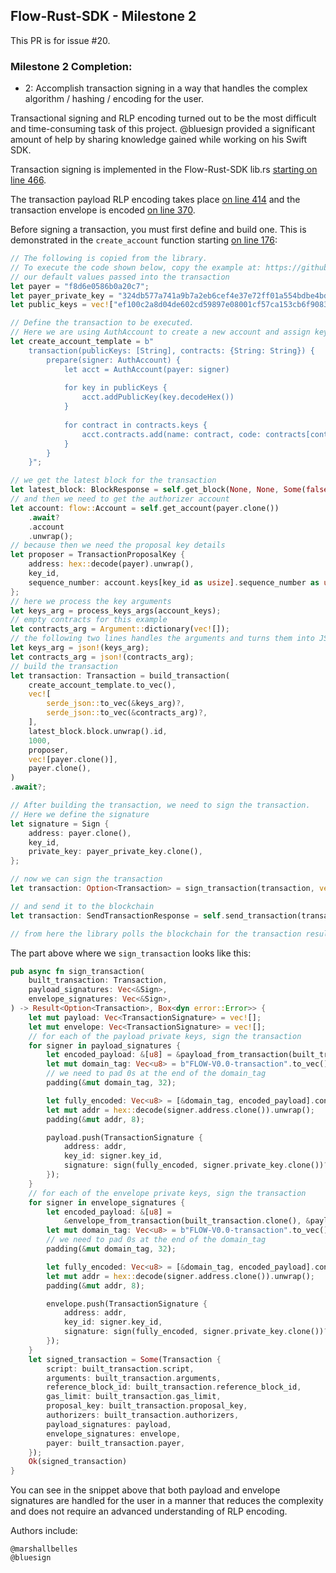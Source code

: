 ##  Flow-Rust-SDK - Milestone 2

This PR is for issue #20.


### Milestone 2 Completion:
- 2: Accomplish transaction signing in a way that handles the complex algorithm / hashing / encoding for the user.

Transactional signing and RLP encoding turned out to be the most difficult and time-consuming task of this project.
@bluesign provided a significant amount of help by sharing knowledge gained while working on his Swift SDK.

Transaction signing is implemented in the Flow-Rust-SDK lib.rs [starting on line 466](https://github.com/MarshallBelles/flow-rust-sdk/blob/344d7d8f7aa2aa67c47455e54bedf4723138a981/src/lib.rs#L466). 

The transaction payload RLP encoding takes place [on line 414](https://github.com/MarshallBelles/flow-rust-sdk/blob/344d7d8f7aa2aa67c47455e54bedf4723138a981/src/lib.rs#L414) and the transaction envelope is encoded [on line 370](https://github.com/MarshallBelles/flow-rust-sdk/blob/344d7d8f7aa2aa67c47455e54bedf4723138a981/src/lib.rs#L370).


Before signing a transaction, you must first define and build one. This is demonstrated in the `create_account` function starting [on line 176](https://github.com/MarshallBelles/flow-rust-sdk/blob/344d7d8f7aa2aa67c47455e54bedf4723138a981/src/lib.rs#L176):
```rs
// The following is copied from the library.
// To execute the code shown below, copy the example at: https://github.com/MarshallBelles/flow-rust-sdk-example/blob/main/src/main.rs
// our default values passed into the transaction
let payer = "f8d6e0586b0a20c7";
let payer_private_key = "324db577a741a9b7a2eb6cef4e37e72ff01a554bdbe4bd77ef9afe1cb00d3cec";
let public_keys = vec!["ef100c2a8d04de602cd59897e08001cf57ca153cb6f9083918cde1ec7de77418a2c236f7899b3f786d08a1b4592735e3a7461c3e933f420cf9babe350abe0c5a".to_owned()];

// Define the transaction to be executed.
// Here we are using AuthAccount to create a new account and assign keys
let create_account_template = b"
    transaction(publicKeys: [String], contracts: {String: String}) {
        prepare(signer: AuthAccount) {
            let acct = AuthAccount(payer: signer)
    
            for key in publicKeys {
                acct.addPublicKey(key.decodeHex())
            }
    
            for contract in contracts.keys {
                acct.contracts.add(name: contract, code: contracts[contract]!.decodeHex())
            }
        }
    }";

// we get the latest block for the transaction
let latest_block: BlockResponse = self.get_block(None, None, Some(false)).await?;
// and then we need to get the authorizer account
let account: flow::Account = self.get_account(payer.clone())
    .await?
    .account
    .unwrap();
// because then we need the proposal key details
let proposer = TransactionProposalKey {
    address: hex::decode(payer).unwrap(),
    key_id,
    sequence_number: account.keys[key_id as usize].sequence_number as u64,
};
// here we process the key arguments
let keys_arg = process_keys_args(account_keys);
// empty contracts for this example
let contracts_arg = Argument::dictionary(vec![]);
// the following two lines handles the arguments and turns them into JSON strings for the transaction.
let keys_arg = json!(keys_arg);
let contracts_arg = json!(contracts_arg);
// build the transaction
let transaction: Transaction = build_transaction(
    create_account_template.to_vec(),
    vec![
        serde_json::to_vec(&keys_arg)?,
        serde_json::to_vec(&contracts_arg)?,
    ],
    latest_block.block.unwrap().id,
    1000,
    proposer,
    vec![payer.clone()],
    payer.clone(),
)
.await?;

// After building the transaction, we need to sign the transaction.
// Here we define the signature
let signature = Sign {
    address: payer.clone(),
    key_id,
    private_key: payer_private_key.clone(),
};

// now we can sign the transaction
let transaction: Option<Transaction> = sign_transaction(transaction, vec![], vec![&signature]).await?;

// and send it to the blockchain
let transaction: SendTransactionResponse = self.send_transaction(transaction).await?;

// from here the library polls the blockchain for the transaction result
```

The part above where we `sign_transaction` looks like this:
```rs
pub async fn sign_transaction(
    built_transaction: Transaction,
    payload_signatures: Vec<&Sign>,
    envelope_signatures: Vec<&Sign>,
) -> Result<Option<Transaction>, Box<dyn error::Error>> {
    let mut payload: Vec<TransactionSignature> = vec![];
    let mut envelope: Vec<TransactionSignature> = vec![];
    // for each of the payload private keys, sign the transaction
    for signer in payload_signatures {
        let encoded_payload: &[u8] = &payload_from_transaction(built_transaction.clone());
        let mut domain_tag: Vec<u8> = b"FLOW-V0.0-transaction".to_vec();
        // we need to pad 0s at the end of the domain_tag
        padding(&mut domain_tag, 32);

        let fully_encoded: Vec<u8> = [&domain_tag, encoded_payload].concat();
        let mut addr = hex::decode(signer.address.clone()).unwrap();
        padding(&mut addr, 8);

        payload.push(TransactionSignature {
            address: addr,
            key_id: signer.key_id,
            signature: sign(fully_encoded, signer.private_key.clone())?,
        });
    }
    // for each of the envelope private keys, sign the transaction
    for signer in envelope_signatures {
        let encoded_payload: &[u8] =
            &envelope_from_transaction(built_transaction.clone(), &payload);
        let mut domain_tag: Vec<u8> = b"FLOW-V0.0-transaction".to_vec();
        // we need to pad 0s at the end of the domain_tag
        padding(&mut domain_tag, 32);

        let fully_encoded: Vec<u8> = [&domain_tag, encoded_payload].concat();
        let mut addr = hex::decode(signer.address.clone()).unwrap();
        padding(&mut addr, 8);

        envelope.push(TransactionSignature {
            address: addr,
            key_id: signer.key_id,
            signature: sign(fully_encoded, signer.private_key.clone())?,
        });
    }
    let signed_transaction = Some(Transaction {
        script: built_transaction.script,
        arguments: built_transaction.arguments,
        reference_block_id: built_transaction.reference_block_id,
        gas_limit: built_transaction.gas_limit,
        proposal_key: built_transaction.proposal_key,
        authorizers: built_transaction.authorizers,
        payload_signatures: payload,
        envelope_signatures: envelope,
        payer: built_transaction.payer,
    });
    Ok(signed_transaction)
}
```

You can see in the snippet above that both payload and envelope signatures are handled for the user in a manner that reduces the complexity and does not require an advanced understanding of RLP encoding.

Authors include:

    @marshallbelles
    @bluesign
